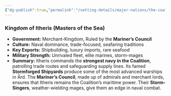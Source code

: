 ```yaml
---
{"dg-publish":true,"permalink":"/setting-details/major-nations/the-coalition-of-free-realms/allied-nations/itheris/"}
---
```


### **Kingdom of Itheris (Masters of the Sea)**

- **Government:** Merchant-Kingdom, Ruled by the **Mariner’s Council**
- **Culture:** Naval dominance, trade-focused, seafaring traditions
- **Key Exports:** Shipbuilding, luxury imports, rare seafood
- **Military Strength:** Unrivaled fleet, elite marines, storm-mages
- **Summary:** Itheris commands the **strongest navy in the Coalition**, patrolling trade routes and safeguarding supply lines. Its famed **Stormforged Shipyards** produce some of the most advanced warships in Ärd. The **Mariner’s Council**, made up of admirals and merchant lords, ensures that Itheris remains the Coalition’s maritime power. Their **Storm-Singers**, weather-wielding mages, give them an edge in naval combat.